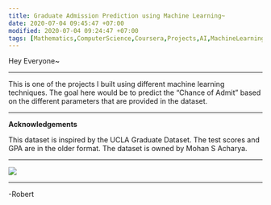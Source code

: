 ```yaml
---
title: Graduate Admission Prediction using Machine Learning~
date: 2020-07-04 09:45:47 +07:00
modified: 2020-07-04 09:24:47 +07:00
tags: [Mathematics,ComputerScience,Coursera,Projects,AI,MachineLearning]
---
```

Hey Everyone~
<hr>
This is one of the projects I built using different machine learning techniques. The goal here would be to predict the “Chance of Admit” based on the different parameters that are provided in the dataset.

<script src="https://gist.github.com/Robertboy18/3afc0d5f6efcc1929938db45f6112c52.js"></script>

<hr>   

**Acknowledgements**  

This dataset is inspired by the UCLA Graduate Dataset. The test scores and GPA are in the older format. The dataset is owned by Mohan S Acharya.
<hr>

<img src = "https://i.ytimg.com/vi/Z2SNeH9v-Ug/maxresdefault.jpg">
<hr>
-Robert
